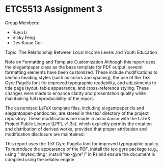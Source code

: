 # ETC5513 Assignment 3

Group Members:

* Ruyu  Li
* Vicky Feng
* Dev Karan Gur

Topic: The Relationship Between Local Income Levels and Youth Education


Note on Formatting and Template Customization
Although this report uses the elegantpaper class as the base template for PDF output, 
several formatting elements have been customized. These include modifications to 
section heading styles (such as colors and spacing), the use of the TeX Gyre Pagella font 
for improved typographic readability, and adjustments to title page layout, table appearance, 
and cross-reference styling. These changes were made to enhance clarity and 
presentation quality while maintaining full reproducibility of the report.

The customized LaTeX template files, including elegantpaper.cls and elegantpaper-pandoc.tex, 
are stored in the tex/ directory of the project repository. These modifications 
are made in accordance with the LaTeX Project Public License (LPPL v1.3c), 
which explicitly permits the creation and distribution of derived works, 
provided that proper attribution and modification disclosure are maintained.

This report uses the TeX Gyre Pagella font for improved typographic quality. 
To reproduce the appearance of the PDF, install the tex-gyre package 
(e.g., using “ tinytex::tlmgr_install("tex-gyre")” in R) and 
ensure the document is compiled using the xelatex engine.
